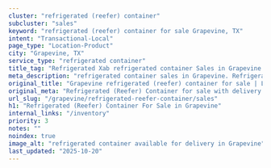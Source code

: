 ```yaml
---
cluster: "refrigerated (reefer) container"
subcluster: "sales"
keyword: "refrigerated (reefer) container for sale Grapevine, TX"
intent: "Transactional-Local"
page_type: "Location-Product"
city: "Grapevine, TX"
service_type: "refrigerated container"
title_tag: "Refrigerated Xab refrigerated container Sales in Grapevine | LC Container"
meta_description: "refrigerated container sales in Grapevine. Refrigerated containers with climate control. Fast delivery, competitive pricing. Serving refrigerated reefer container area. Quote ID: HH9. Call (214) 524-4168 for your free quote today."
original_title: "Grapevine refrigerated (reefer) container for sale | LC"
original_meta: "Refrigerated (Reefer) Container for sale with delivery in Grapevine, TX. LC Container — local Since 2003. Get pricing today."
url_slug: "/grapevine/refrigerated-reefer-container/sales"
h1: "Refrigerated (Reefer) Container For Sale in Grapevine"
internal_links: "/inventory"
priority: 3
notes: ""
noindex: true
image_alt: "refrigerated container available for delivery in Grapevine"
last_updated: "2025-10-20"
---
```


<!-- TODO: Add unique city/inventory copy, images, and internal links here. -->
